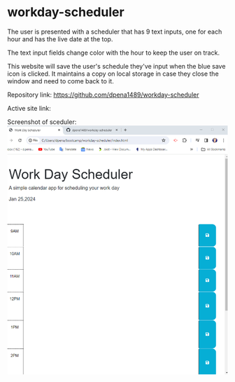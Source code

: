 # workday-scheduler
The user is presented with a scheduler that has 9 text inputs, one for each hour and has the live date at the top. 

The text input fields change color with the hour to keep the user on track.

This website will save the user's schedule they've input when the blue save icon is clicked. It maintains a copy on local storage in case they close the window and need to come back to it.

Repository link: https://github.com/dpena1489/workday-scheduler

Active site link:

Screenshot of sceduler: 
![A user clicks on slots on the color-coded calendar and edits the events.](/assets/workdayscheduler.png)
